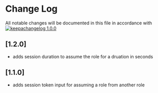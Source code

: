 # Change Log

All notable changes will be documented in this file in accordance with
[![keepachangelog 1.0.0](https://img.shields.io/badge/keepachangelog-1.0.0-brightgreen.svg)](http://keepachangelog.com/en/1.0.0/)

## \[1.2.0]
- adds session duration to assume the role for a druation in seconds

## \[1.1.0]
- adds session token input for assuming a role from another role

